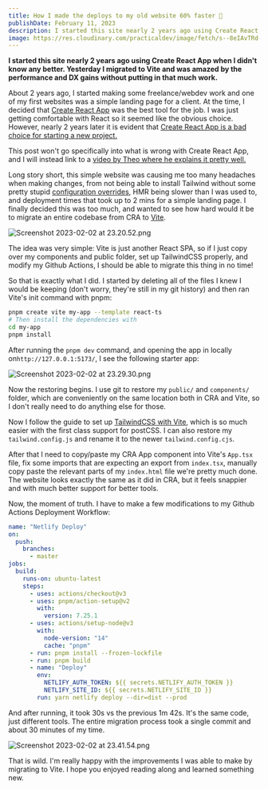 ```yaml
---
title: How I made the deploys to my old website 60% faster 🚀
publishDate: February 11, 2023
description: I started this site nearly 2 years ago using Create React App when I didn't know any better. Yesterday I migrated to Vite and was amazed by the performance and DX gains without putting in that much work.
image: https://res.cloudinary.com/practicaldev/image/fetch/s--8eIAvTRd--/c_imagga_scale,f_auto,fl_progressive,h_420,q_auto,w_1000/https://dev-to-uploads.s3.amazonaws.com/uploads/articles/nvi1wa2sy5wnmsjhf239.jpg
---
```


**I started this site nearly 2 years ago using Create React App when I didn't know any better. Yesterday I migrated to Vite and was amazed by the performance and DX gains without putting in that much work.**

About 2 years ago, I started making some freelance/webdev work and one of my first websites was a simple landing page for a client. At the time, I decided that [Create React App](https://create-react-app.dev) was the best tool for the job. I was just getting comfortable with React so it seemed like the obvious choice. However, nearly 2 years later it is evident that [Create React App is a bad choice for starting a new project.](https://github.com/reactjs/reactjs.org/pull/5487)

This post won't go specifically into what is wrong with Create React App, and I will instead link to a [video by Theo where he explains it pretty well.](https://youtu.be/7m14f0ZzMyY) 

Long story short, this simple website was causing me too many headaches when making changes, from not being able to install Tailwind without some pretty stupid [configuration overrides](https://github.com/dilanx/craco), HMR being slower than I was used to, and deployment times that took up to 2 mins for a simple landing page. I finally decided this was too much, and wanted to see how hard would it be to migrate an entire codebase from CRA to [Vite](https://vitejs.dev/).

![Screenshot 2023-02-02 at 23.20.52.png](https://storage.googleapis.com/blog-axelpadilla.appspot.com/marktext%2Fimg%2FScreenshot%202023-02-02%20at%2023.20.52.png "This was one of my deployments before migrating")

The idea was very simple: Vite is just another React SPA, so if I just copy over my components and public folder, set up TailwindCSS properly, and modify my Github Actions, I should be able to migrate this thing in no time!

So that is exactly what I did. I started by deleting all of the files I knew I would be keeping (don't worry, they're still in my git history) and then ran Vite's init command with pnpm:

```bash
pnpm create vite my-app --template react-ts
# Then install the dependencies with
cd my-app
pnpm install
```

After running the `pnpm dev` command, and opening the app in locally on`http://127.0.0.1:5173/`, I see the following starter app:

![Screenshot 2023-02-02 at 23.29.30.png](https://storage.googleapis.com/blog-axelpadilla.appspot.com/marktext%2Fimg%2FScreenshot%202023-02-02%20at%2023.29.30.png)

Now the restoring begins. I use git to restore my `public/` and `components/` folder, which are conveniently on the same location both in CRA and Vite, so I don't really need to do anything else for those.

Now I follow the guide to set up [TailwindCSS with Vite](https://tailwindcss.com/docs/guides/vite), which is so much easier with the first class support for postCSS. I can also restore my `tailwind.config.js` and rename it to the newer `tailwind.config.cjs`. 

After that I need to copy/paste my CRA App component into Vite's `App.tsx` file, fix some imports that are expecting an export from `index.tsx`, manually copy paste the relevant parts of my `index.html` file we're pretty much done. The website looks exactly the same as it did in CRA, but it feels snappier and with much better support for better tools.

Now, the moment of truth. I have to make a few modifications to my Github Actions Deployment Workflow:

```yaml
name: "Netlify Deploy"
on:
  push:
    branches:
      - master
jobs:
  build:
    runs-on: ubuntu-latest
    steps:
      - uses: actions/checkout@v3
      - uses: pnpm/action-setup@v2
        with:
          version: 7.25.1
      - uses: actions/setup-node@v3
        with:
          node-version: "14"
          cache: "pnpm"
      - run: pnpm install --frozen-lockfile
      - run: pnpm build
      - name: "Deploy"
        env:
          NETLIFY_AUTH_TOKEN: ${{ secrets.NETLIFY_AUTH_TOKEN }}
          NETLIFY_SITE_ID: ${{ secrets.NETLIFY_SITE_ID }}
        run: yarn netlify deploy --dir=dist --prod

```

And after running, it took 30s vs the previous 1m 42s. It's the same code, just different tools. The entire migration process took a single commit and about 30 minutes of my time. 

![Screenshot 2023-02-02 at 23.41.54.png](https://storage.googleapis.com/blog-axelpadilla.appspot.com/marktext%2Fimg%2FScreenshot%202023-02-02%20at%2023.41.54.png)

That is wild. I'm really happy with the improvements I was able to make by migrating to Vite. I hope you enjoyed reading along and learned something new.


